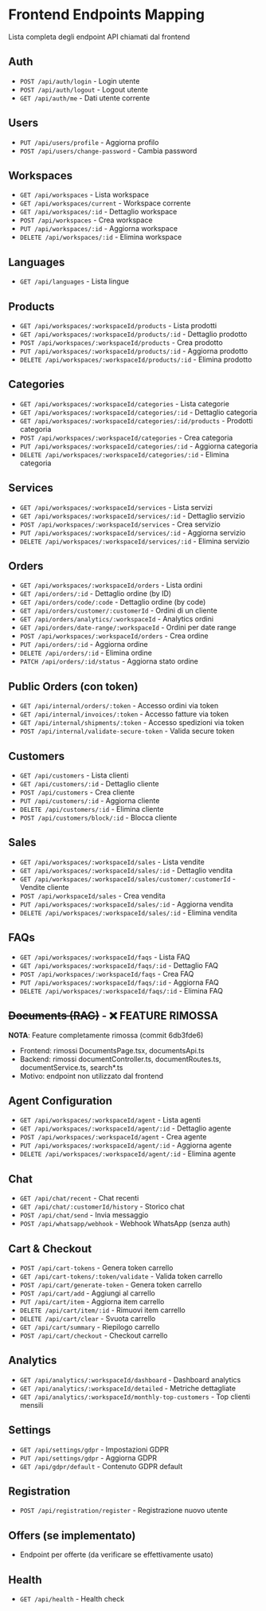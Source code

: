 # Frontend Endpoints Mapping

Lista completa degli endpoint API chiamati dal frontend

## Auth

- `POST /api/auth/login` - Login utente
- `POST /api/auth/logout` - Logout utente
- `GET /api/auth/me` - Dati utente corrente

## Users

- `PUT /api/users/profile` - Aggiorna profilo
- `POST /api/users/change-password` - Cambia password

## Workspaces

- `GET /api/workspaces` - Lista workspace
- `GET /api/workspaces/current` - Workspace corrente
- `GET /api/workspaces/:id` - Dettaglio workspace
- `POST /api/workspaces` - Crea workspace
- `PUT /api/workspaces/:id` - Aggiorna workspace
- `DELETE /api/workspaces/:id` - Elimina workspace

## Languages

- `GET /api/languages` - Lista lingue

## Products

- `GET /api/workspaces/:workspaceId/products` - Lista prodotti
- `GET /api/workspaces/:workspaceId/products/:id` - Dettaglio prodotto
- `POST /api/workspaces/:workspaceId/products` - Crea prodotto
- `PUT /api/workspaces/:workspaceId/products/:id` - Aggiorna prodotto
- `DELETE /api/workspaces/:workspaceId/products/:id` - Elimina prodotto

## Categories

- `GET /api/workspaces/:workspaceId/categories` - Lista categorie
- `GET /api/workspaces/:workspaceId/categories/:id` - Dettaglio categoria
- `GET /api/workspaces/:workspaceId/categories/:id/products` - Prodotti categoria
- `POST /api/workspaces/:workspaceId/categories` - Crea categoria
- `PUT /api/workspaces/:workspaceId/categories/:id` - Aggiorna categoria
- `DELETE /api/workspaces/:workspaceId/categories/:id` - Elimina categoria

## Services

- `GET /api/workspaces/:workspaceId/services` - Lista servizi
- `GET /api/workspaces/:workspaceId/services/:id` - Dettaglio servizio
- `POST /api/workspaces/:workspaceId/services` - Crea servizio
- `PUT /api/workspaces/:workspaceId/services/:id` - Aggiorna servizio
- `DELETE /api/workspaces/:workspaceId/services/:id` - Elimina servizio

## Orders

- `GET /api/workspaces/:workspaceId/orders` - Lista ordini
- `GET /api/orders/:id` - Dettaglio ordine (by ID)
- `GET /api/orders/code/:code` - Dettaglio ordine (by code)
- `GET /api/orders/customer/:customerId` - Ordini di un cliente
- `GET /api/orders/analytics/:workspaceId` - Analytics ordini
- `GET /api/orders/date-range/:workspaceId` - Ordini per date range
- `POST /api/workspaces/:workspaceId/orders` - Crea ordine
- `PUT /api/orders/:id` - Aggiorna ordine
- `DELETE /api/orders/:id` - Elimina ordine
- `PATCH /api/orders/:id/status` - Aggiorna stato ordine

## Public Orders (con token)

- `GET /api/internal/orders/:token` - Accesso ordini via token
- `GET /api/internal/invoices/:token` - Accesso fatture via token
- `GET /api/internal/shipments/:token` - Accesso spedizioni via token
- `POST /api/internal/validate-secure-token` - Valida secure token

## Customers

- `GET /api/customers` - Lista clienti
- `GET /api/customers/:id` - Dettaglio cliente
- `POST /api/customers` - Crea cliente
- `PUT /api/customers/:id` - Aggiorna cliente
- `DELETE /api/customers/:id` - Elimina cliente
- `POST /api/customers/block/:id` - Blocca cliente

## Sales

- `GET /api/workspaces/:workspaceId/sales` - Lista vendite
- `GET /api/workspaces/:workspaceId/sales/:id` - Dettaglio vendita
- `GET /api/workspaces/:workspaceId/sales/customer/:customerId` - Vendite cliente
- `POST /api/workspaceId/sales` - Crea vendita
- `PUT /api/workspaces/:workspaceId/sales/:id` - Aggiorna vendita
- `DELETE /api/workspaces/:workspaceId/sales/:id` - Elimina vendita

## FAQs

- `GET /api/workspaces/:workspaceId/faqs` - Lista FAQ
- `GET /api/workspaces/:workspaceId/faqs/:id` - Dettaglio FAQ
- `POST /api/workspaces/:workspaceId/faqs` - Crea FAQ
- `PUT /api/workspaces/:workspaceId/faqs/:id` - Aggiorna FAQ
- `DELETE /api/workspaces/:workspaceId/faqs/:id` - Elimina FAQ

## ~~Documents (RAG)~~ - ❌ FEATURE RIMOSSA

**NOTA**: Feature completamente rimossa (commit 6db3fde6)
- Frontend: rimossi DocumentsPage.tsx, documentsApi.ts
- Backend: rimossi documentController.ts, documentRoutes.ts, documentService.ts, search*.ts
- Motivo: endpoint non utilizzato dal frontend

## Agent Configuration

- `GET /api/workspaces/:workspaceId/agent` - Lista agenti
- `GET /api/workspaces/:workspaceId/agent/:id` - Dettaglio agente
- `POST /api/workspaces/:workspaceId/agent` - Crea agente
- `PUT /api/workspaces/:workspaceId/agent/:id` - Aggiorna agente
- `DELETE /api/workspaces/:workspaceId/agent/:id` - Elimina agente

## Chat

- `GET /api/chat/recent` - Chat recenti
- `GET /api/chat/:customerId/history` - Storico chat
- `POST /api/chat/send` - Invia messaggio
- `POST /api/whatsapp/webhook` - Webhook WhatsApp (senza auth)

## Cart & Checkout

- `POST /api/cart-tokens` - Genera token carrello
- `GET /api/cart-tokens/:token/validate` - Valida token carrello
- `POST /api/cart/generate-token` - Genera token carrello
- `POST /api/cart/add` - Aggiungi al carrello
- `PUT /api/cart/item` - Aggiorna item carrello
- `DELETE /api/cart/item/:id` - Rimuovi item carrello
- `DELETE /api/cart/clear` - Svuota carrello
- `GET /api/cart/summary` - Riepilogo carrello
- `POST /api/cart/checkout` - Checkout carrello

## Analytics

- `GET /api/analytics/:workspaceId/dashboard` - Dashboard analytics
- `GET /api/analytics/:workspaceId/detailed` - Metriche dettagliate
- `GET /api/analytics/:workspaceId/monthly-top-customers` - Top clienti mensili

## Settings

- `GET /api/settings/gdpr` - Impostazioni GDPR
- `PUT /api/settings/gdpr` - Aggiorna GDPR
- `GET /api/gdpr/default` - Contenuto GDPR default

## Registration

- `POST /api/registration/register` - Registrazione nuovo utente

## Offers (se implementato)

- Endpoint per offerte (da verificare se effettivamente usato)

## Health

- `GET /api/health` - Health check
